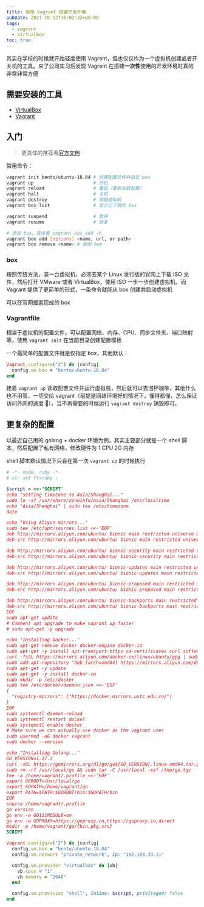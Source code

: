 ```yaml
---
title: 使用 Vagrant 搭建开发环境
pubDate: 2021-10-12T16:02:32+08:00
tags:
  - vagrant
  - virtualbox
toc: true
---
```


其实在学校的时候就开始轻度使用 Vagrant，但也仅仅作为一个虚拟机创建或者开关机的工具。来了公司实习后发现 Vagrant 在搭建**一次性**使用的开发环境时真的非常非常方便

<!-- more -->

## 需要安装的工具

- [VirtualBox](https://www.virtualbox.org/)
- [Vagrant](https://www.vagrantup.com/)

## 入门

> 更具体的推荐看[官方文档](https://www.vagrantup.com/docs)

常用命令：

```bash
vagrant init bento/ubuntu-18.04 # 创建配置文件并指定 box
vagrant up                      # 开机
vagrant reload                  # 重启（重新加载配置）
vagrant halt                    # 关机
vagrant destroy                 # 销毁虚拟机
vagrant box list                # 显示已下载的 box

vagrant suspend                 # 暂停
vagrant resume                  # 恢复

# 添加 box，具体看 vagrant box add -h
vagrant box add [options] <name, url, or path>
vagrant box remove <name> # 删除 box
```

### box

按照传统方法，装一台虚拟机，必须去某个 Linux 发行版的官网上下载 ISO 文件，然后打开 VMware 或者 VirtualBox，使用 ISO 一步一步创建虚拟机。而 Vagrant 提供了更简单的形式，一条命令就能从 box 创建并启动虚拟机

可以在官网[搜索](https://app.vagrantup.com/boxes/search)现成的 box

### Vagrantfile

相当于虚拟机的配置文件，可以配置网络、内存、CPU、同步文件夹、端口映射等，使用 `vagrant init` 在当前目录创建配置模板

一个最简单的配置文件就是仅指定 box，其他默认：

```rb Vagrantfile
Vagrant.configure("2") do |config|
  config.vm.box = "bento/ubuntu-18.04"
end
```

接着 `vagrant up` 读取配置文件并运行虚拟机，然后就可以去泡杯咖啡，其他什么也不用管，一切交给 vagrant（前提是网络环境好的情况下，懂得都懂，怎么保证访问外网的速度 🧱），当不再需要的时候运行 `vagrant destroy` 销毁即可。

## 更复杂的配置

以最近自己用的 golang + docker 环境为例，其实主要部分就是一个 shell 脚本，然后配置了私有网络，修改硬件为 1 CPU 2G 内存

shell 脚本默认情况下只会在第一次 `vagrant up` 的时候执行

```rb Vagrantfile
# -*- mode: ruby -*-
# vi: set ft=ruby :

$script = <<-'SCRIPT'
echo "Setting timezone to Asia/Shanghai..."
sudo ln -sf /usr/share/zoneinfo/Asia/Shanghai /etc/localtime
echo "Asia/Shanghai" | sudo tee /etc/timezone
date

echo "Using Aliyun mirrors..."
sudo tee /etc/apt/sources.list <<-'EOF'
deb http://mirrors.aliyun.com/ubuntu/ bionic main restricted universe multiverse
deb-src http://mirrors.aliyun.com/ubuntu/ bionic main restricted universe multiverse

deb http://mirrors.aliyun.com/ubuntu/ bionic-security main restricted universe multiverse
deb-src http://mirrors.aliyun.com/ubuntu/ bionic-security main restricted universe multiverse

deb http://mirrors.aliyun.com/ubuntu/ bionic-updates main restricted universe multiverse
deb-src http://mirrors.aliyun.com/ubuntu/ bionic-updates main restricted universe multiverse

deb http://mirrors.aliyun.com/ubuntu/ bionic-proposed main restricted universe multiverse
deb-src http://mirrors.aliyun.com/ubuntu/ bionic-proposed main restricted universe multiverse

deb http://mirrors.aliyun.com/ubuntu/ bionic-backports main restricted universe multiverse
deb-src http://mirrors.aliyun.com/ubuntu/ bionic-backports main restricted universe multiverse
EOF
sudo apt-get update
# Comment apt upgrade to make vagrant up faster
# sudo apt-get -y upgrade

echo "Installing Docker..."
sudo apt-get remove docker docker-engine docker.io
sudo apt-get -y install apt-transport-https ca-certificates curl software-properties-common
curl -fsSL https://mirrors.aliyun.com/docker-ce/linux/ubuntu/gpg | sudo apt-key add -
sudo add-apt-repository "deb [arch=amd64] https://mirrors.aliyun.com/docker-ce/linux/ubuntu $(lsb_release -cs) stable"
sudo apt-get -y update
sudo apt-get -y install docker-ce
sudo mkdir -p /etc/docker
sudo tee /etc/docker/daemon.json <<-'EOF'
{
  "registry-mirrors": ["https://docker.mirrors.ustc.edu.cn/"]
}
EOF
sudo systemctl daemon-reload
sudo systemctl restart docker
sudo systemctl enable docker
# Make sure we can actually use docker as the vagrant user
sudo usermod -aG docker vagrant
sudo docker --version

echo "Installing Golang..."
GO_VERSION=1.17.2
curl -sSL https://gomirrors.org/dl/go/go${GO_VERSION}.linux-amd64.tar.gz -o /tmp/go.tgz
sudo rm -rf /usr/local/go && sudo tar -C /usr/local -xzf /tmp/go.tgz
tee -a /home/vagrant/.profile <<-'EOF'
export GOROOT=/usr/local/go
export GOPATH=/home/vagrant/go
export PATH=$PATH:$GOROOT/bin:$GOPATH/bin
EOF
source /home/vagrant/.profile
go version
go env -w GO111MODULE=on
go env -w GOPROXY=https://goproxy.cn,https://goproxy.io,direct
mkdir -p /home/vagrant/go/{bin,pkg,src}
SCRIPT

Vagrant.configure("2") do |config|
  config.vm.box = "bento/ubuntu-18.04"
  config.vm.network "private_network", ip: "192.168.33.11"

  config.vm.provider "virtualbox" do |vb|
    vb.cpus = "1"
    vb.memory = "2048"
  end

  config.vm.provision "shell", inline: $script, privileged: false
end
```
